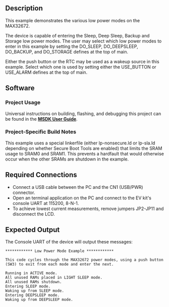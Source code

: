 ## Description

This example demonstrates the various low power modes on the MAX32672.

The device is capable of entering the Sleep, Deep Sleep, Backup and Storage low power modes. The user may select which low power modes to enter in this example by setting the DO\_SLEEP, DO\_DEEPSLEEP, DO\_BACKUP, and DO\_STORAGE defines at the top of main.

Either the push button or the RTC may be used as a wakeup source in this example. Select which one is used by setting either the USE\_BUTTON or USE\_ALARM defines at the top of main.

## Software

### Project Usage

Universal instructions on building, flashing, and debugging this project can be found in the **[MSDK User Guide](https://analogdevicesinc.github.io/msdk/USERGUIDE/)**.

### Project-Specific Build Notes

This example uses a special linkerfile (either lp-nonsecure.ld or lp-sla.ld depending on whether Secure Boot Tools are enabled) that limits the SRAM usage to SRAM0 and SRAM1. This prevents a hardfault that would otherwise occur when the other SRAMs are shutdown in the example.

## Required Connections

-   Connect a USB cable between the PC and the CN1 (USB/PWR) connector.
-   Open an terminal application on the PC and connect to the EV kit's console UART at 115200, 8-N-1.
-   To achieve lowest current measurements, remove jumpers JP2-JP11 and disconnect the LCD.

## Expected Output

The Console UART of the device will output these messages:

```
************ Low Power Mode Example ************

This code cycles through the MAX32672 power modes, using a push button (SW3) to exit from each mode and enter the next.

Running in ACTIVE mode.
All unused RAMs placed in LIGHT SLEEP mode.
All unused RAMs shutdown.
Entering SLEEP mode.
Waking up from SLEEP mode.
Entering DEEPSLEEP mode.
Waking up from DEEPSLEEP mode.
```
